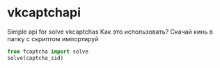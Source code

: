 # vkcaptchapi
Simple api for solve vkcaptchas
Как это использовать?
Скачай кинь в папку с скриптом импортируй
```python
from fcaptcha import solve
solve(captcha_sid)
```
